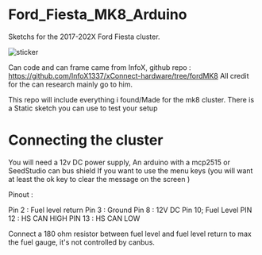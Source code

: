 # Ford_Fiesta_MK8_Arduino
Sketchs for the 2017-202X Ford Fiesta cluster.

![sticker](https://user-images.githubusercontent.com/50769444/213868594-2f3691b8-ee1e-498c-816d-09e9d7061a24.png)

Can code and can frame came from InfoX, github repo : https://github.com/InfoX1337/xConnect-hardware/tree/fordMK8
All credit for the can research mainly go to him.

This repo will include everything i found/Made for the mk8 cluster.
There is a Static sketch you can use to test your setup

# Connecting the cluster

You will need a 12v DC power supply, 
An arduino with a mcp2515 or SeedStudio can bus shield
If you want to use the menu keys (you will want at least the ok key to clear the message on the screen )

Pinout : 

Pin 2 : Fuel level return
Pin 3 : Ground
Pin 8 : 12V DC
Pin 10; Fuel Level
PIN 12 : HS CAN HIGH
PIN 13 : HS CAN LOW

Connect a 180 ohm resistor between fuel level and fuel level return to max the fuel gauge, it's not controlled by canbus.

